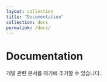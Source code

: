 ```yaml
---
layout: collection
title: "Documentation"
collection: docs
permalink: /docs/
---
```


# Documentation

개발 관련 문서를 여기에 추가할 수 있습니다.